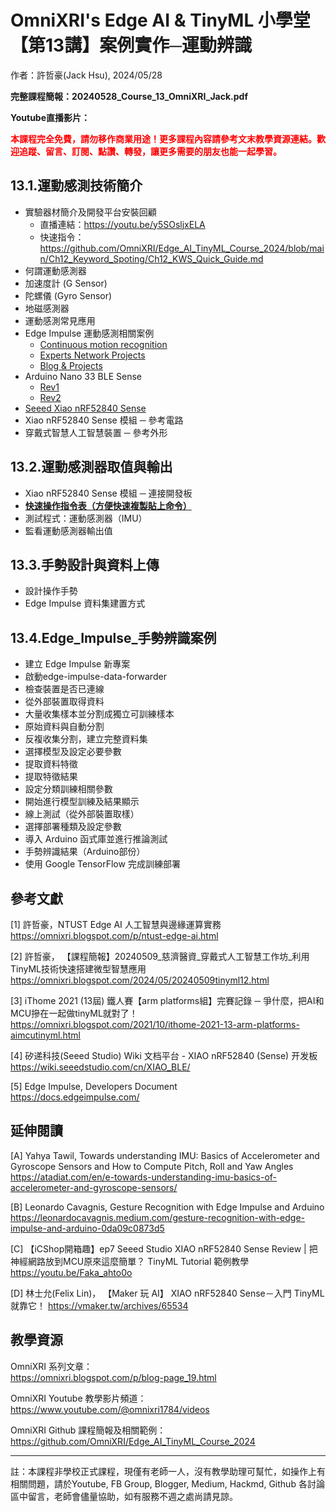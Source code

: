 # OmniXRI's Edge AI & TinyML 小學堂 【第13講】案例實作─運動辨識
作者：許哲豪(Jack Hsu), 2024/05/28

**完整課程簡報：20240528_Course_13_OmniXRI_Jack.pdf**

**Youtube直播影片：**

**<font color="#f00">本課程完全免費，請勿移作商業用途！更多課程內容請參考文末教學資源連結。歡迎追蹤、留言、訂閱、點讚、轉發，讓更多需要的朋友也能一起學習。</font>**

## 13.1.運動感測技術簡介
- 實驗器材簡介及開發平台安裝回顧
    - 直播連結：https://youtu.be/y5SOsljxELA
    - 快速指令：https://github.com/OmniXRI/Edge_AI_TinyML_Course_2024/blob/main/Ch12_Keyword_Spoting/Ch12_KWS_Quick_Guide.md
- 何謂運動感測器
- 加速度計 (G Sensor)
- 陀螺儀 (Gyro Sensor)
- 地磁感測器
- 運動感測常見應用
- Edge Impulse 運動感測相關案例
    - [Continuous motion recognition](https://edge-impulse.gitbook.io/docs/tutorials/end-to-end-tutorials/continuous-motion-recognition)
    - [Experts Network Projects](https://docs.edgeimpulse.com/experts#accelerometer-and-activity-projects)
    - [Blog & Projects](https://edgeimpulse.com/blog/)
- Arduino Nano 33 BLE Sense 
    - [Rev1](https://store-usa.arduino.cc/products/arduino-nano-33-ble-sense)
    - [Rev2](https://store-usa.arduino.cc/products/nano-33-ble-sense-rev2)
- [Seeed Xiao nRF52840 Sense](https://wiki.seeedstudio.com/cn/XIAO_BLE/)
- Xiao nRF52840 Sense 模組 ─ 參考電路
- 穿戴式智慧人工智慧裝置 ─ 參考外形

## 13.2.運動感測器取值與輸出
- Xiao nRF52840 Sense 模組 ─ 連接開發板
- [**快速操作指令表（方便快速複製貼上命令）**](https://github.com/OmniXRI/Edge_AI_TinyML_Course_2024/blob/main/Ch13_Motion_Recognition/IMU_Quick_Guide.md)
- 測試程式：運動感測器（IMU）
- 監看運動感測器輸出值

## 13.3.手勢設計與資料上傳
- 設計操作手勢
- Edge Impulse 資料集建置方式

## 13.4.Edge_Impulse_手勢辨識案例
- 建立 Edge Impulse 新專案
- 啟動edge-impulse-data-forwarder 
- 檢查裝置是否已連線
- 從外部裝置取得資料
- 大量收集樣本並分割成獨立可訓練樣本
- 原始資料與自動分割
- 反複收集分割，建立完整資料集
- 選擇模型及設定必要參數
- 提取資料特徵
- 提取特徵結果
- 設定分類訓練相關參數
- 開始進行模型訓練及結果顯示
- 線上測試（從外部裝置取樣）
- 選擇部署種類及設定參數
- 導入 Arduino 函式庫並進行推論測試
- 手勢辨識結果（Arduino部份）
- 使用 Google TensorFlow 完成訓練部署

## 參考文獻

[1] 許哲豪，NTUST Edge AI 人工智慧與邊緣運算實務
https://omnixri.blogspot.com/p/ntust-edge-ai.html

[2] 許哲豪， 【課程簡報】20240509_慈濟醫資_穿戴式人工智慧工作坊_利用TinyML技術快速搭建微型智慧應用
https://omnixri.blogspot.com/2024/05/20240509tinyml12.html

[3] iThome 2021 (13屆) 鐵人賽【arm platforms組】完賽記錄 ─ 爭什麼，把AI和MCU摻在一起做tinyML就對了！ 
https://omnixri.blogspot.com/2021/10/ithome-2021-13-arm-platforms-aimcutinyml.html

[4] 矽递科技(Seeed Studio) Wiki 文档平台 - XIAO nRF52840 (Sense) 开发板  
https://wiki.seeedstudio.com/cn/XIAO_BLE/

[5] Edge Impulse, Developers Document  
https://docs.edgeimpulse.com/

## 延伸閱讀

[A] Yahya Tawil, Towards understanding IMU: Basics of Accelerometer and Gyroscope Sensors and How to Compute Pitch, Roll and Yaw Angles
https://atadiat.com/en/e-towards-understanding-imu-basics-of-accelerometer-and-gyroscope-sensors/

[B] Leonardo Cavagnis, Gesture Recognition with Edge Impulse and Arduino
https://leonardocavagnis.medium.com/gesture-recognition-with-edge-impulse-and-arduino-0da09c0873d5

[C] 【iCShop開箱趣】ep7 Seeed Studio XIAO nRF52840 Sense Review | 把神經網路放到MCU原來這麼簡單？ TinyML Tutorial 範例教學
https://youtu.be/Faka_ahto0o

[D] 林士允(Felix Lin)， 【Maker 玩 AI】 XIAO nRF52840 Sense－入門 TinyML 就靠它！
https://vmaker.tw/archives/65534

## 教學資源

OmniXRI 系列文章：  
https://omnixri.blogspot.com/p/blog-page_19.html

OmniXRI Youtube 教學影片頻道：  
https://www.youtube.com/@omnixri1784/videos  

OmniXRI Github 課程簡報及相關範例：  
https://github.com/OmniXRI/Edge_AI_TinyML_Course_2024

---
註：本課程非學校正式課程，現僅有老師一人，沒有教學助理可幫忙，如操作上有相關問題，請於Youtube, FB Group, Blogger, Medium, Hackmd, Github 各討論區中留言，老師會儘量協助，如有服務不週之處尚請見諒。
